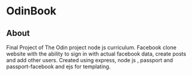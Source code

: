 # OdinBook

## About 
Final Project of The Odin project node js curriculum. Facebook clone website with the ability to sign in with actual facebook data, create posts and add other users.
Created using express, node js , passport and passport-facebook and ejs for templating.